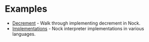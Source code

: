 # Examples

- [Decrement](urbit-docs/language/nock/examples/decrement) - Walk through implementing decrement in Nock.
- [Implementations](urbit-docs/language/nock/examples/implementations) - Nock interpreter implementations in various languages.
